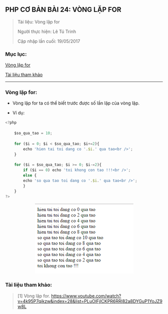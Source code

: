 ## PHP CƠ BẢN BÀI 24: VÒNG LẶP FOR

> Tài liệu: Vòng lặp for
>
> Người thực hiện: Lê Tú Trinh
>
> Cập nhập lần cuối: 19/05/2017

### Mục lục:

[Vòng lặp for](#1)

[Tài liệu tham khảo](#2)

***

<a name="1"></a>
### Vòng lặp for:

- Vòng lặp for ta có thể biết trước được số lần lặp của vòng lặp.

- Ví dụ:

```javascript
<?php
	
	$so_qua_tao = 10;

	for ($i = 0; $i < $so_qua_tao; $i+=2){
		echo 'hien tai toi dang co '.$i.' qua tao<br />';
	}

	for ($i = $so_qua_tao; $i >= 0; $i-=2){
		if ($i == 0) echo 'toi khong con tao !!!<br />';
		else {
		echo 'so qua tao toi dang co '.$i.' qua tao<br />';
		}
	}
?>
```

<p align="center"><img src="https://github.com/TrinhTu/web_developer/blob/master/Task30_PHP_Course_01/image/8.png"/></p>

<a name="2"></a>
### Tài liệu tham khảo:

> [1] Vòng lặp for. https://www.youtube.com/watch?v=4k95P7qikzw&index=28&list=PLuOlFjICKPR6RRl82a8DYGuP1YoJZ9w8L